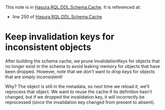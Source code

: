This note is in [Hasura.RQL.DDL.Schema.Cache](https://github.com/hasura/graphql-engine/blob/master/server/src-lib/Hasura/RQL/DDL/Schema/Cache.hs#L1351).
It is referenced at:
  - line 250 of [Hasura.RQL.DDL.Schema.Cache](https://github.com/hasura/graphql-engine/blob/master/server/src-lib/Hasura/RQL/DDL/Schema/Cache.hs#L250)

# Keep invalidation keys for inconsistent objects

After building the schema cache, we prune InvalidationKeys for objects
that no longer exist in the schema to avoid leaking memory for objects
that have been dropped. However, note that we *don’t* want to drop
keys for objects that are simply inconsistent!

Why? The object is still in the metadata, so next time we reload it,
we’ll reprocess that object. We want to reuse the cache if its
definition hasn’t changed, but if we dropped the invalidation key, it
will incorrectly be reprocessed (since the invalidation key changed
from present to absent).
